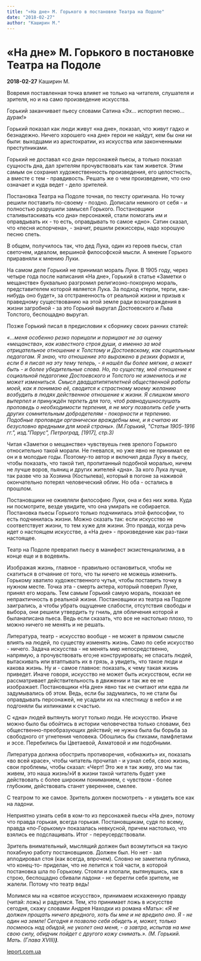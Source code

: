 ```yaml
---
title: "«На дне» М. Горького в постановке Театра на Подоле"
date: "2018-02-27"
author: "Каширин М."
---
```


# «На дне» М. Горького в постановке Театра на Подоле

**2018-02-27** Каширин М.

Вовремя поставленная точка влияет не только на читателя, слушателя и зрителя, но и на само произведение искусства.

Горький заканчивает пьесу словами Сатина «Эх... испортил песню... дурак!»

Горький показал как люди живут «на дне», показал, что живут гадко и безнадежно. Ничего хорошего «на дне» герои не найдут, кем бы они ни были: выходцами из аристократии, из искусства или законченными преступниками.

Горький не доставал «со дна» персонажей пьесы, а только показал сущность дна, дал зрителям прочувствовать как там живется. Этим самым он сохранил художественность произведения, его целостность, а вместе с тем - правдивость. Решать же о чем произведение, что оно означает и куда ведет - дело зрителей.

Постановка Театра на Подоле точная, по тексту оригинала. Но точку решили поставить по-своему - поздно. Дописали немного от себя - и полностью разрушили замысел Горького. Постановщики сталивытаскивать «со дна» персонажей, стали помогать им и оправдывать их - то есть, оправдывать то самое «дно». Сатин сказал, что «песня испорчена», - значит, решили режиссеры, надо хорошую песню спеть.

В общем, получилось так, что дед Лука, один из героев пьесы, стал светочем, идеалом, вершиной философской мысли. А мнение Горького приравняли к мнению Луки.

На самом деле Горький не принимал мораль Луки. В 1905 году, через четыре года после написания «На дне», Горький в статье «Заметки о мещанстве» буквально разгромил религиозно-покорную мораль, представителем которой является Лука. За подход «терпи, терпи, как-нибудь оно будет», за отстраненность от реальной жизни и призыв к праведному существованию на этой земле ради вознаграждения в жизни загробной - за это Горький выругал Достоевского и Льва Толстого, беспощадно выругал.

Позже Горький писал в предисловии к сборнику своих ранних статей:

*«...меня особенно резко порицали и порицают не за оценку «мещанства», как известного строя души, а именно за моё отрицательное отношение к Толстому и Достоевскому, как социальным педагогам. Я знаю, что отношение это выражено в резких формах и, если б я писал на эту тему теперь, - я нашёл бы более мягкие, а может быть - и более убедительные слова. Но, по существу, моё отношение к социальной педагогике Достоевского и Толстого не изменилось и не может измениться. Смысл двадцатипятилетней общественной работы моей, как я понимаю её, сводится к страстному моему желанию возбудить в людях действенное отношение к жизни. Я слишком много вытерпел и принуждён терпеть для того, чтоб равнодушнослушать проповедь о необходимости терпения, я не могу позволить себе учить других сомнительным добродетелям - покорности и терпению. Подобные проповеди органически враждебны мне, и я считаю их безусловно вредными для моей страны». (М.Горький, "Статьи 1905-1916 гг.", изд."Парус", Петроград, [1917], стр.3)*

Читая «Заметки о мещанстве» чувствуешь гнев зрелого Горького относительно такой морали. Не гневался, но уже явно не принимал ее он и в молодые годы. Поэтому-то автор и включил деда Луку в пьесу, чтобы показать, что такой тип, пропитанный подобной моралью, ничем не лучше воров, пьяниц и других жителей «дна». За кого Лука лучше, так разве что за Хозяина (Костылева), который в погоне за наживой окончательно потерял человеческий облик. Но оба - остались в прошлом.

Постановщики не оживляли философию Луки, она и без них жива. Куда ни посмотрите, везде увидите, что она умирать не собирается. Постановка пьесы Горького только подчинилась этой философии, то есть подчинилась жизни. Можно сказать так: если искусство не соответствует жизни, то тем хуже для жизни. Это правда, когда речь идет о настоящем искусстве, а «На дне» - произведение как раз-таки настоящее.

Театр на Подоле превратил пьесу в манифест экзистенциализма, а в конце еще и в водевиль.

Изображая жизнь, главное - правильно остановиться, чтобы не скатиться в отчаяние от того, что ты ничего не можешь изменить. Горькому хватило художественного чутья, чтобы поставить точку в нужном месте. Точка эта - смерть актера, который поверил Луке, принял его мораль. Тем самым Горький самую мораль, показал ее непрактичность в реальной жизни. Постановщики из театра на Подоле заигрались, а чтобы убрать ощущение слабости, отсутствия свободы и выбора, они решили утвердить ту гниль, для обличения которой и быланаписана пьеса. Ведь если сказать, что все не настолько плохо, то можно ничего не менять и не решать.

Литература, театр - искусство вообще - не может в прямом смысле влиять на людей, по существу изменять жизнь. Само по себе искусство - ничего. Задача искусства - не менять мир непосредственно, напрямую, а прочувствовать его;не конструировать; не спасать людей, вытаскивать или втаптывать их в грязь, а увидеть, что такое люди и какова жизнь. Ну и - самое главное: показать, к чему такая жизнь приведет. Иначе говоря, искусство не может быть искусством, если не рассматривает действительность в движении и так же ее не изображает. Постановщики «На дне» явно так не считают или едва ли задумывались об этом. Ведь, если бы задумались, то не стали бы оправдывать персонажей, не усадили их на «лестницу в небо» и не подгоняли бы ихпинками к счастью.

С «дна» людей вытянуть могут только люди. Не искусство. Иначе можно было бы обойтись в истории человечества только словами, без общественно-преобразующих действий; не нужна была бы борьба за свободного от угнетения человека. Обошлись бы стихами, памфлетами и эссе. Перебились бы Цветаевой, Ахматовой и им подобными.

Литература должна обострить противоречия, «обнажить» их, показать «во всей красе», чтобы читатель прочитал - и узнал себя, свою жизнь, свои проблемы, чтобы сказал: «Черт! Это же я так живу, это мы так живем, это наша жизнь!»И в жизни такой читатель будет уже действовать с более широким пониманием, с чувством - более глубоким, действовать станет увереннее, смелее.

С театром то же самое. Зритель должен посмотреть - и увидеть все как на ладони.

Неприятно узнать себя в ком-то из персонажей пьесы «На дне», потому что правда горькая, всегда горькая. Постановщикам, судя по всему, правда «по-Горькому» показалась невкусной, причем настолько, что взялись ее подслащивать. Итог - переусердствовали.

Зритель внимательный, мыслящий должен был возмутиться на такую ​​похабную работу постановщиков. Должен был. Но нет - зал аплодировал стоя (как всегда, впрочем). Словно не заметила публика, что конец-то- приделан, что не лепится к той части, в которой постановка шла по Горькому. Стояли и хлопали, вытянувшись, как в строю, беспощадно сбивали ладони - не берегли себя зрители, не жалели. Потому что театр ведь!

Молимся мы на «святое искусство», принимаем искаженную правду (читай: ложь) и радуемся. Тем, кто принимает ложь в искусстве сегодня, скажу словами Андрея Находки из романа «Мать»: *«**Я не должен прощать ничего вредного, хоть бы мне и не вредило оно. Я - не один на земле! Сегодня я позволю себя обидеть и, может, только посмеюсь над обидой, не уколет она меня, - а завтра, испытав на мне свою силу, обидчик пойдет с другого кожу снимать.».* *(М. Горький.* *Мать. (Глава* *XVIII**)**)**.*

[leport.com.ua](http://www.leport.com.ua/na-dni-m-gorkogo-v-teatri-na-podoli/)